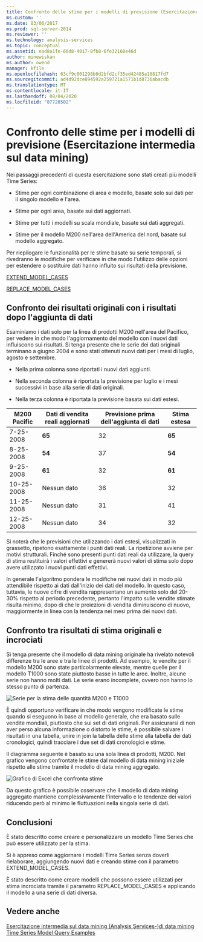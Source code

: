 ```yaml
---
title: Confronto delle stime per i modelli di previsione (Esercitazione intermedia sul data mining) | Microsoft Docs
ms.custom: ''
ms.date: 03/06/2017
ms.prod: sql-server-2014
ms.reviewer: ''
ms.technology: analysis-services
ms.topic: conceptual
ms.assetid: ead8a1fe-60d8-4017-8fb8-6fe32168e46d
author: minewiskan
ms.author: owend
manager: kfile
ms.openlocfilehash: 63cf9c001298b0d2bfd2cf35ed42485a16817fd7
ms.sourcegitcommit: ad4d92dce894592a259721a1571b1d8736abacdb
ms.translationtype: MT
ms.contentlocale: it-IT
ms.lasthandoff: 08/04/2020
ms.locfileid: "87720502"
---
```

# <a name="comparing-predictions-for-forecasting-models-intermediate-data-mining-tutorial"></a>Confronto delle stime per i modelli di previsione (Esercitazione intermedia sul data mining)
  Nei passaggi precedenti di questa esercitazione sono stati creati più modelli Time Series:  
  
-   Stime per ogni combinazione di area e modello, basate solo sui dati per il singolo modello e l'area.  
  
-   Stime per ogni area, basate sui dati aggiornati.  
  
-   Stime per tutti i modelli su scala mondiale, basate sui dati aggregati.  
  
-   Stime per il modello M200 nell'area dell'America del nord, basate sul modello aggregato.  
  
 Per riepilogare le funzionalità per le stime basate su serie temporali, si rivedranno le modifiche per verificare in che modo l'utilizzo delle opzioni per estendere o sostituire dati hanno influito sui risultati della previsione.  
  
 [EXTEND_MODEL_CASES](#bkmk_EXTEND)  
  
 [REPLACE_MODEL_CASES](#bkmk_REPLACE)  
  
##  <a name="comparing-the-original-results-with-results-after-adding-data"></a><a name="bkmk_EXTEND"></a>Confronto dei risultati originali con i risultati dopo l'aggiunta di dati  
 Esaminiamo i dati solo per la linea di prodotti M200 nell'area del Pacifico, per vedere in che modo l'aggiornamento del modello con i nuovi dati influiscono sui risultati. Si tenga presente che le serie dei dati originali terminano a giugno 2004 e sono stati ottenuti nuovi dati per i mesi di luglio, agosto e settembre.  
  
-   Nella prima colonna sono riportati i nuovi dati aggiunti.  
  
-   Nella seconda colonna è riportata la previsione per luglio e i mesi successivi in base alla serie di dati originali.  
  
-   Nella terza colonna è riportata la previsione basata sui dati estesi.  
  
|**M200 Pacific**|Dati di vendita reali aggiornati|Previsione prima dell'aggiunta di dati|Stima estesa|  
|----------------------|-----------------------------|------------------------------------|-------------------------|  
|7-25-2008|**65**|32|**65**|  
|8-25-2008|**54**|37|**54**|  
|9-25-2008|**61**|32|**61**|  
|10-25-2008|Nessun dato|36|32|  
|11-25-2008|Nessun dato|31|41|  
|12-25-2008|Nessun dato|34|32|  
  
 Si noterà che le previsioni che utilizzando i dati estesi, visualizzati in grassetto, ripetono esattamente i punti dati reali. La ripetizione avviene per motivi strutturali. Finché sono presenti punti dati reali da utilizzare, la query di stima restituirà i valori effettivi e genererà nuovi valori di stima solo dopo avere utilizzato i nuovi punti dati effettivi.  
  
 In generale l'algoritmo pondera le modifiche nei nuovi dati in modo più attendibile rispetto ai dati dall'inizio dei dati del modello. In questo caso, tuttavia, le nuove cifre di vendita rappresentano un aumento solo del 20-30% rispetto al periodo precedente, pertanto l'impatto sulle vendite stimate risulta minimo, dopo di che le proiezioni di vendita diminuiscono di nuovo, maggiormente in linea con la tendenza nei mesi prima dei nuovi dati.  
  
##  <a name="comparing-the-original-and-cross-prediction-results"></a><a name="bkmk_REPLACE"></a>Confronto tra risultati di stima originali e incrociati  
 Si tenga presente che il modello di data mining originale ha rivelato notevoli differenze tra le aree e tra le linee di prodotti. Ad esempio, le vendite per il modello M200 sono state particolarmente elevate, mentre quelle per il modello T1000 sono state piuttosto basse in tutte le aree. Inoltre, alcune serie non hanno molti dati. Le serie erano incomplete, ovvero non hanno lo stesso punto di partenza.  
  
 ![Serie per la stima delle quantità M200 e T1000](../../2014/tutorials/media/6series-defaultforecasting.gif "Serie per la stima delle quantità M200 e T1000")  
  
 È quindi opportuno verificare in che modo vengono modificate le stime quando si eseguono in base al modello generale, che era basato sulle vendite mondiali, piuttosto che sui set di dati originali. Per assicurarsi di non aver perso alcuna informazione o distorto le stime, è possibile salvare i risultati in una tabella, unire in join la tabella delle stime alla tabella dei dati cronologici, quindi tracciare i due set di dati cronologici e stime.  
  
 Il diagramma seguente è basato su una sola linea di prodotti, M200. Nel grafico vengono confrontate le stime dal modello di data mining iniziale rispetto alle stime tramite il modello di data mining aggregato.  
  
 ![Grafico di Excel che confronta stime](../../2014/tutorials/media/m200-predictions-compared.gif "Grafico di Excel che confronta stime")  
  
 Da questo grafico è possibile osservare che il modello di data mining aggregato mantiene complessivamente l'intervallo e le tendenze dei valori riducendo però al minimo le fluttuazioni nella singola serie di dati.  
  
## <a name="conclusion"></a>Conclusioni  
 È stato descritto come creare e personalizzare un modello Time Series che può essere utilizzato per la stima.  
  
 Si è appreso come aggiornare i modelli Time Series senza doverli rielaborare, aggiungendo nuovi dati e creando stime con il parametro EXTEND_MODEL_CASES.  
  
 È stato descritto come creare modelli che possono essere utilizzati per stima incrociata tramite il parametro REPLACE_MODEL_CASES e applicando il modello a una serie di dati diversa.  
  
## <a name="see-also"></a>Vedere anche  
 [Esercitazione intermedia sul data mining &#40;Analysis Services-&#41;di data mining](../../2014/tutorials/intermediate-data-mining-tutorial-analysis-services-data-mining.md)   
 [Time Series Model Query Examples](../../2014/analysis-services/data-mining/time-series-model-query-examples.md)  
  
  
